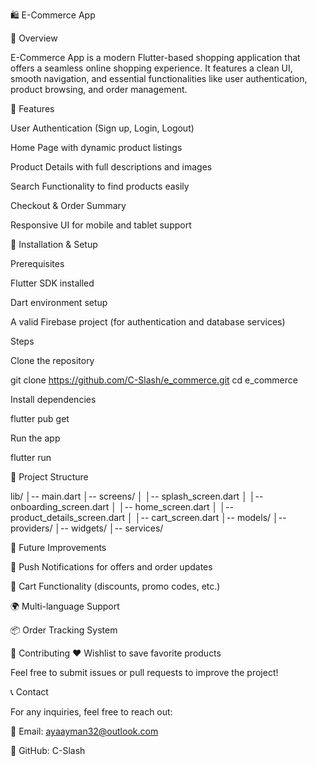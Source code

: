 🛍️ E-Commerce App

📌 Overview

E-Commerce App is a modern Flutter-based shopping application that offers a seamless online shopping experience. It features a clean UI, smooth navigation, and essential functionalities like user authentication, product browsing, and order management.

🚀 Features

User Authentication (Sign up, Login, Logout)

Home Page with dynamic product listings

Product Details with full descriptions and images

Search Functionality to find products easily

Checkout & Order Summary

Responsive UI for mobile and tablet support

🔧 Installation & Setup

Prerequisites

Flutter SDK installed

Dart environment setup

A valid Firebase project (for authentication and database services)

Steps

Clone the repository

git clone https://github.com/C-Slash/e_commerce.git
cd e_commerce

Install dependencies

flutter pub get

Run the app

flutter run

📂 Project Structure

lib/
│-- main.dart
│-- screens/
│   │-- splash_screen.dart
│   │-- onboarding_screen.dart
│   │-- home_screen.dart
│   │-- product_details_screen.dart
│   │-- cart_screen.dart
│-- models/
│-- providers/
│-- widgets/
│-- services/

🚧 Future Improvements 

🔔 Push Notifications for offers and order updates

🛒 Cart Functionality (discounts, promo codes, etc.)

🌍 Multi-language Support

📦 Order Tracking System

🤝 Contributing
❤️ Wishlist to save favorite products

Feel free to submit issues or pull requests to improve the project!

📞 Contact

For any inquiries, feel free to reach out:

📧 Email: ayaayman32@outlook.com

🔗 GitHub: C-Slash

